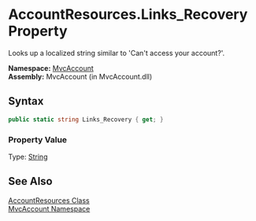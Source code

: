 AccountResources.Links_Recovery Property
========================================
Looks up a localized string similar to 'Can't access your account?'.

**Namespace:** [MvcAccount][1]  
**Assembly:** MvcAccount (in MvcAccount.dll)

Syntax
------

```csharp
public static string Links_Recovery { get; }
```

### Property Value
Type: [String][2]

See Also
--------
[AccountResources Class][3]  
[MvcAccount Namespace][1]  

[1]: ../README.md
[2]: http://msdn.microsoft.com/en-us/library/s1wwdcbf
[3]: README.md